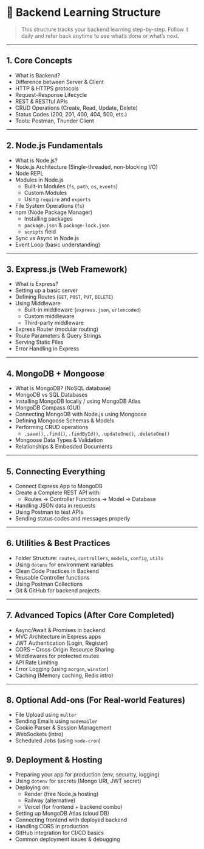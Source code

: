 # 🧠 Backend Learning Structure

> This structure tracks your backend learning step-by-step. Follow it daily and refer back anytime to see what’s done or what’s next.

---

## 1. Core Concepts

- What is Backend?
- Difference between Server & Client
- HTTP & HTTPS protocols
- Request-Response Lifecycle
- REST & RESTful APIs
- CRUD Operations (Create, Read, Update, Delete)
- Status Codes (200, 201, 400, 404, 500, etc.)
- Tools: Postman, Thunder Client

---

## 2. Node.js Fundamentals

- What is Node.js?
- Node.js Architecture (Single-threaded, non-blocking I/O)
- Node REPL
- Modules in Node.js
  - Built-in Modules (`fs`, `path`, `os`, `events`)
  - Custom Modules
  - Using `require` and `exports`
- File System Operations (`fs`)
- npm (Node Package Manager)
  - Installing packages
  - `package.json` & `package-lock.json`
  - `scripts` field
- Sync vs Async in Node.js
- Event Loop (basic understanding)

---

## 3. Express.js (Web Framework)

- What is Express?
- Setting up a basic server
- Defining Routes (`GET`, `POST`, `PUT`, `DELETE`)
- Using Middleware
  - Built-in middleware (`express.json`, `urlencoded`)
  - Custom middleware
  - Third-party middleware
- Express Router (modular routing)
- Route Parameters & Query Strings
- Serving Static Files
- Error Handling in Express

---

## 4. MongoDB + Mongoose

- What is MongoDB? (NoSQL database)
- MongoDB vs SQL Databases
- Installing MongoDB locally / using MongoDB Atlas
- MongoDB Compass (GUI)
- Connecting MongoDB with Node.js using Mongoose
- Defining Mongoose Schemas & Models
- Performing CRUD operations
  - `.save()`, `.find()`, `.findById()`, `.updateOne()`, `.deleteOne()`
- Mongoose Data Types & Validation
- Relationships & Embedded Documents

---

## 5. Connecting Everything

- Connect Express App to MongoDB
- Create a Complete REST API with:
  - Routes → Controller Functions → Model → Database
- Handling JSON data in requests
- Using Postman to test APIs
- Sending status codes and messages properly

---

## 6. Utilities & Best Practices

- Folder Structure: `routes`, `controllers`, `models`, `config`, `utils`
- Using `dotenv` for environment variables
- Clean Code Practices in Backend
- Reusable Controller functions
- Using Postman Collections
- Git & GitHub for backend projects

---

## 7. Advanced Topics (After Core Completed)

- Async/Await & Promises in backend
- MVC Architecture in Express apps
- JWT Authentication (Login, Register)
- CORS – Cross-Origin Resource Sharing
- Middlewares for protected routes
- API Rate Limiting
- Error Logging (using `morgan`, `winston`)
- Caching (Memory caching, Redis intro)

---

## 8. Optional Add-ons (For Real-world Features)

- File Upload using `multer`
- Sending Emails using `nodemailer`
- Cookie Parser & Session Management
- WebSockets (intro)
- Scheduled Jobs (using `node-cron`)

## 9. Deployment & Hosting

- Preparing your app for production (env, security, logging)
- Using `dotenv` for secrets (Mongo URI, JWT secret)
- Deploying on:
  - Render (free Node.js hosting)
  - Railway (alternative)
  - Vercel (for frontend + backend combo)
- Setting up MongoDB Atlas (cloud DB)
- Connecting frontend with deployed backend
- Handling CORS in production
- GitHub integration for CI/CD basics
- Common deployment issues & debugging
